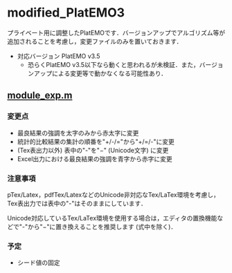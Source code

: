 # modified_PlatEMO3

プライベート用に調整したPlatEMOです．バージョンアップでアルゴリズム等が追加されることを考慮し，変更ファイルのみを置いておきます．

* 対応バージョン PlatEMO v3.5
  + 恐らくPlatEMO v3.5以下なら動くと思われるが未検証．また，バージョンアップによる変更等で動かなくなる可能性あり．

## [module_exp.m](/GUI/module_exp.m)
### 変更点

* 最良結果の強調を太字のみから赤太字に変更
* 統計的比較結果の集計の順番を"+/-/="から"+/=/-"に変更
* (Tex表出力以外) 表中の"-"を"−" (Unicode文字) に変更
* Excel出力における最良結果の強調を青字から赤字に変更

### 注意事項
pTex/Latex，pdfTex/LatexなどのUnicode非対応なTex/LaTex環境を考慮し，Tex表出力では表中の"-"はそのままにしています．

Unicode対応しているTex/LaTex環境を使用する場合は，エディタの置換機能などで"-"から"−"に置き換えることを推奨します (式中を除く)．


### 予定

* シード値の固定
